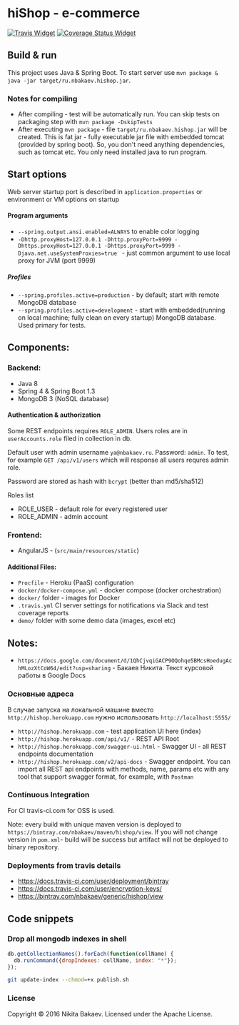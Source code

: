 # hiShop - e-commerce

[![Travis Widget]][Travis] [![Coverage Status Widget]][Coverage Status]

[Travis]: https://travis-ci.org/NBakaev/hishop
[Travis Widget]: https://travis-ci.org/NBakaev/hishop.svg?branch=master
[Coverage Status]: https://codecov.io/github/NBakaev/hishop?branch=master
[Coverage Status Widget]: https://img.shields.io/codecov/c/github/NBakaev/hishop/master.svg

## Build & run  
This project uses Java & Spring Boot.
To start server use `mvn package & java -jar target/ru.nbakaev.hishop.jar`.

### Notes for compiling
 - After compiling - test will be automatically run. You can skip tests on packaging step with `mvn package -DskipTests`
 - After executing `mvn package` - file `target/ru.nbakaev.hishop.jar` will be created. This is fat jar - fully executable jar file with embedded tomcat (provided by spring boot). So, you don't need anything dependencies, such as tomcat etc. You only need installed java to run program. 

## Start options
Web server startup port is described in `application.properties` or environment or VM options on startup

#### Program arguments

 - `--spring.output.ansi.enabled=ALWAYS` to enable color logging
 - `-Dhttp.proxyHost=127.0.0.1
 -Dhttp.proxyPort=9999
 -Dhttps.proxyHost=127.0.0.1
 -Dhttps.proxyPort=9999
 -Djava.net.useSystemProxies=true
` - just common argument to use local proxy for JVM (port 9999)

##### Profiles
 - `--spring.profiles.active=production` - by default; start with remote MongoDB database
 - `--spring.profiles.active=development` - start with embedded(running on local machine; fully clean on every startup) MongoDB database. Used primary for tests.

## Components:

### Backend:
 - Java 8
 - Spring 4 & Spring Boot 1.3
 - MongoDB 3 (NoSQL database)

#### Authentication & authorization
 Some REST endpoints requires `ROLE_ADMIN`. Users roles are in `userAccounts.role` filed in collection in db.
  
Default user with admin username `ya@nbakaev.ru`. Password: `admin`. To test, for example `GET /api/v1/users` which will response all users requres admin role. 

Password are stored as hash with `bcrypt` (better than md5/sha512)

Roles list
 - ROLE_USER - default role for every registered user
 - ROLE_ADMIN - admin account

### Frontend:
 - AngularJS - (`src/main/resources/static`)

#### Additional Files:
 - `Procfile` - Heroku (PaaS) configuration 
 - `docker/docker-compose.yml` - docker compose (docker orchestration)
 - `docker/` folder - images for Docker
 - `.travis.yml` CI server settings for notifications via Slack and test coverage reports
 - `demo/` folder with some demo data (images, excel etc)

## Notes:

 - `https://docs.google.com/document/d/1QhCjvqiGACP9OQohqe5BMcsHoedugAchMLozXtCoW64/edit?usp=sharing` - Бакаев Никита. Текст курсовой работы в Google Docs

### Основные адреса
В случае запуска на локальной машине вместо `http://hishop.herokuapp.com` нужно использовать `http://localhost:5555/`

 - `http://hishop.herokuapp.com` - test application UI here (index)
 - `http://hishop.herokuapp.com/api/v1/` - REST API Root
 - `http://hishop.herokuapp.com/swagger-ui.html` - Swagger UI - all REST endpoints documentation
 - `http://hishop.herokuapp.com/v2/api-docs` - Swagger endpoint. You can import all REST api endpoints with methods, name, params etc 
with any tool that support swagger format, for example, with `Postman`

### Continuous Integration
For CI travis-ci.com for OSS is used.

Note: every build with unique maven version is deployed to `https://bintray.com/nbakaev/maven/hishop/view`. 
If you will not change version in `pom.xml`- build will be success but artifact will not be deployed to binary repository.

### Deployments from travis details
 -  https://docs.travis-ci.com/user/deployment/bintray
 -  https://docs.travis-ci.com/user/encryption-keys/
 -  https://bintray.com/nbakaev/generic/hishop/view
 
## Code snippets

### Drop all mongodb indexes in shell
```js
db.getCollectionNames().forEach(function(collName) {
  db.runCommand({dropIndexes: collName, index: "*"});
});
```

```bash
git update-index --chmod=+x publish.sh
```
### License
Copyright © 2016 Nikita Bakaev. Licensed under the Apache License.
